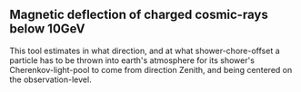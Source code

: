 Magnetic deflection of charged cosmic-rays below 10GeV
------------------------------------------------------

This tool estimates in what direction, and at what shower-chore-offset a particle has to be thrown into earth's atmosphere for its shower's Cherenkov-light-pool to come from direction Zenith, and being centered on the observation-level.
